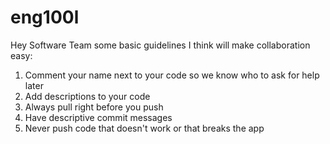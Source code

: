 # eng100l

Hey Software Team some basic guidelines I think will make collaboration easy:

1. Comment your name next to your code so we know who to ask for help later
2. Add descriptions to your code
3. Always pull right before you push
4. Have descriptive commit messages
5. Never push code that doesn't work or that breaks the app
